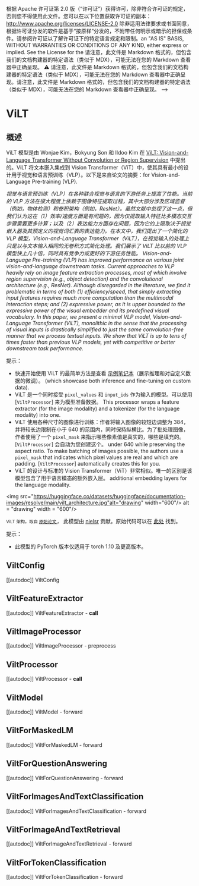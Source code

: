 <!--版权所有2021年HuggingFace团队保留所有权利。-->
根据 Apache 许可证第 2.0 版（“许可证”）获得许可，除非符合许可证的规定，否则您不得使用此文件。您可以在以下位置获取许可证的副本：
http://www.apache.org/licenses/LICENSE-2.0
除非适用法律要求或书面同意，根据许可证分发的软件是基于“按原样”分发的，不附带任何明示或暗示的担保或条件。请参阅许可证以了解许可证下的特定语言规定和限制。an "AS IS" BASIS, WITHOUT WARRANTIES OR CONDITIONS OF ANY KIND, either express or implied. See the License for the
请注意，此文件是 Markdown 格式的，但包含我们的文档构建器的特定语法（类似于 MDX），可能无法在您的 Markdown 查看器中正确呈现。
⚠️ 请注意，此文件是 Markdown 格式的，但包含我们的文档构建器的特定语法（类似于 MDX），可能无法在您的 Markdown 查看器中正确呈现。请注意，此文件是 Markdown 格式的，但包含我们的文档构建器的特定语法（类似于 MDX），可能无法在您的 Markdown 查看器中正确呈现。
-->
# ViLT
## 概述
ViLT 模型是由 Wonjae Kim，Bokyung Son 和 Ildoo Kim 在 [ViLT: Vision-and-Language Transformer Without Convolution or Region Supervision](https://arxiv.org/abs/2102.03334) 中提出的。ViLT 将文本嵌入集成到 Vision Transformer（ViT）中，使其具有最小的设计用于视觉和语言预训练（VLP）。以下是来自论文的摘要：for Vision-and-Language Pre-training (VLP).

*视觉与语言预训练（VLP）在各种联合视觉与语言的下游任务上提高了性能。当前的 VLP 方法在很大程度上依赖于图像特征提取过程，其中大部分涉及区域监督（例如，物体检测）和卷积架构（例如，ResNet）。虽然文献中忽视了这一点，但我们认为这在（1）效率/速度方面是有问题的，因为仅提取输入特征比多模态交互步骤需要更多计算；以及（2）表达能力方面存在问题，因为它的上限取决于视觉嵌入器及其预定义的视觉词汇表的表达能力。在本文中，我们提出了一个简化的 VLP 模型，Vision-and-Language Transformer（ViLT），在视觉输入的处理上只是以与文本输入相同的无卷积方式简化处理。我们展示了 ViLT 比以前的 VLP 模型快上几十倍，同时具有竞争力或更好的下游任务性能。*
*Vision-and-Language Pre-training (VLP) has improved performance on various joint vision-and-language downstream tasks.
Current approaches to VLP heavily rely on image feature extraction processes, most of which involve region supervision
(e.g., object detection) and the convolutional architecture (e.g., ResNet). Although disregarded in the literature, we
find it problematic in terms of both (1) efficiency/speed, that simply extracting input features requires much more
computation than the multimodal interaction steps; and (2) expressive power, as it is upper bounded to the expressive
power of the visual embedder and its predefined visual vocabulary. In this paper, we present a minimal VLP model,
Vision-and-Language Transformer (ViLT), monolithic in the sense that the processing of visual inputs is drastically
simplified to just the same convolution-free manner that we process textual inputs. We show that ViLT is up to tens of
times faster than previous VLP models, yet with competitive or better downstream task performance.*

提示：
- 快速开始使用 ViLT 的最简单方法是查看 [示例笔记本](https://github.com/NielsRogge/Transformers-Tutorials/tree/master/ViLT)（展示推理和对自定义数据的微调）。  (which showcase both inference and fine-tuning on custom data).
- ViLT 是一个同时接受 `pixel_values` 和 `input_ids` 作为输入的模型。可以使用 [`ViltProcessor`] 来为模型准备数据。  This processor wraps a feature extractor (for the image modality) and a tokenizer (for the language modality) into one.
- ViLT 使用各种尺寸的图像进行训练：作者将输入图像的较短边调整为 384，并将较长边限制在小于 640 的范围内，同时保持纵横比。为了批处理图像，作者使用了一个 `pixel_mask` 来指示哪些像素值是真实的，哪些是填充的。[`ViltProcessor`] 会自动为您创建这个。  under 640 while preserving the aspect ratio. To make batching of images possible, the authors use a `pixel_mask` that indicates
  which pixel values are real and which are padding. [`ViltProcessor`] automatically creates this for you.
- ViLT 的设计与标准的 Vision Transformer（ViT）非常相似。唯一的区别是该模型包含了用于语言模态的额外嵌入层。  additional embedding layers for the language modality.

<img src="https://huggingface.co/datasets/huggingface/documentation-images/resolve/main/vilt_architecture.jpg"alt="drawing" width="600"/> alt = "drawing" width = "600"/>

<small> ViLT 架构。取自 <a href="https://arxiv.org/abs/2102.03334"> 原始论文 </a>。</small>
此模型由 [nielsr](https://huggingface.co/nielsr) 贡献。原始代码可以在 [此处](https://github.com/dandelin/ViLT) 找到。

提示：
- 此模型的 PyTorch 版本仅适用于 torch 1.10 及更高版本。
## ViltConfig
[[autodoc]] ViltConfig
## ViltFeatureExtractor
[[autodoc]] ViltFeatureExtractor    - __call__
## ViltImageProcessor
[[autodoc]] ViltImageProcessor    - preprocess
## ViltProcessor
[[autodoc]] ViltProcessor    - __call__
## ViltModel
[[autodoc]] ViltModel    - forward
## ViltForMaskedLM
[[autodoc]] ViltForMaskedLM    - forward
## ViltForQuestionAnswering
[[autodoc]] ViltForQuestionAnswering    - forward
## ViltForImagesAndTextClassification
[[autodoc]] ViltForImagesAndTextClassification    - forward
## ViltForImageAndTextRetrieval
[[autodoc]] ViltForImageAndTextRetrieval    - forward
## ViltForTokenClassification
[[autodoc]] ViltForTokenClassification    - forward